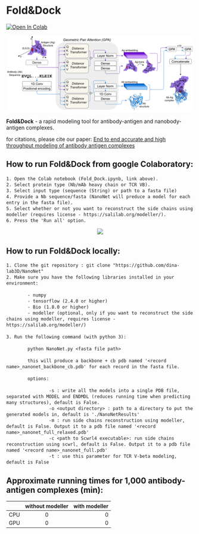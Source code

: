 # Fold&Dock

[![Open In Colab](https://colab.research.google.com/assets/colab-badge.svg)](https://colab.research.google.com/github/dina-lab3D/Fold-Dock/blob/main/Fold_Dock.ipynb)

<p align="center"><img src="https://github.com/dina-lab3D/Fold-Dock/blob/main/Images/FoldDock_architecture.png" width="750" /></p>

**Fold&Dock** - a rapid modeling tool for antibody-antigen and nanobody-antigen complexes. 

for citations, please cite our paper: [End to end accurate and high throughput modeling of antibody antigen complexes](https://www.mlsb.io/papers_2022/End_to_end_accurate_and_high_throughput_modeling_of_antibody_antigen_complexes.pdf)



## How to run Fold&Dock from google Colaboratory:

    1. Open the Colab notebook (Fold_Dock.ipynb, link above).
    2. Select protein type (Nb/mAb heavy chain or TCR VB).
    3. Select input type (sequence (String) or path to a fasta file)
    4. Provide a Nb sequence/fasta (NanoNet will preduce a model for each entry in the fasta file).
    5. Select whether or not you want to reconstruct the side chains using modeller (requires license - https://salilab.org/modeller/).
    6. Press the 'Run all' option.

<p align="center"><img src="https://github.com/dina-lab3D/Fold-Dock/blob/main/Images/FoldDock_movie.gif" width="500" /></p>


## How to run Fold&Dock locally:

    1. Clone the git repository : git clone "https://github.com/dina-lab3D/NanoNet"
    2. Make sure you have the following libraries installed in your environment:

            - numpy
            - tensorflow (2.4.0 or higher)
            - Bio (1.8.0 or higher)
            - modeller (optional, only if you want to reconstruct the side chains using modeller, requires license - https://salilab.org/modeller/)

    3. Run the following command (with python 3):

            python NanoNet.py <fasta file path>

            this will produce a backbone + cb pdb named '<record name>_nanonet_backbone_cb.pdb' for each record in the fasta file.

            options:

                    -s : write all the models into a single PDB file, separated with MODEL and ENDMDL (reduces running time when predicting many structures), default is False.
                    -o <output directory> : path to a directory to put the generated models in, default is './NanoNetResults'
                    -m : run side chains reconstruction using modeller, default is False. Output it to a pdb file named '<record name>_nanonet_full_relaxed.pdb'
                    -c <path to Scwrl4 executable>: run side chains reconstruction using scwrl, default is False. Output it to a pdb file named '<record name>_nanonet_full.pdb'
                    -t : use this parameter for TCR V-beta modeling, default is False

## Approximate running times for 1,000 antibody-antigen complexes (min): 

|               | without modeller | with modeller  |
| ------------- |:----------------:| --------------:|
| CPU           | 0                |      0         |
| GPU           | 0                |   0            |

